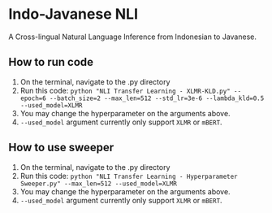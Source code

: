 # Indo-Javanese NLI

A Cross-lingual Natural Language Inference from Indonesian to Javanese.

## How to run code
1. On the terminal, navigate to the .py directory
2. Run this code:
```python "NLI Transfer Learning - XLMR-KLD.py" --epoch=6 --batch_size=2 --max_len=512 --std_lr=3e-6 --lambda_kld=0.5 --used_model=XLMR```
3. You may change the hyperparameter on the arguments above.
4. ```--used_model``` argument currently only support ```XLMR``` or ```mBERT```.

## How to use sweeper
1. On the terminal, navigate to the .py directory
2. Run this code:
```python "NLI Transfer Learning - Hyperparameter Sweeper.py" --max_len=512 --used_model=XLMR```
3. You may change the hyperparameter on the arguments above.
4. ```--used_model``` argument currently only support ```XLMR``` or ```mBERT```.